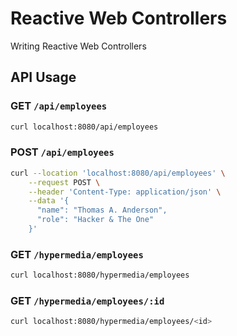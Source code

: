 # Reactive Web Controllers

Writing Reactive Web Controllers

## API Usage

### GET `/api/employees`

```bash
curl localhost:8080/api/employees
```

### POST `/api/employees`

```bash
curl --location 'localhost:8080/api/employees' \
    --request POST \
    --header 'Content-Type: application/json' \
    --data '{
      "name": "Thomas A. Anderson",
      "role": "Hacker & The One"
    }'
```

### GET `/hypermedia/employees`

```bash
curl localhost:8080/hypermedia/employees
```

### GET `/hypermedia/employees/:id`

```bash
curl localhost:8080/hypermedia/employees/<id>
```
